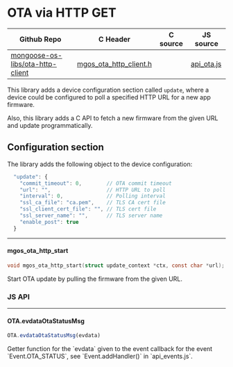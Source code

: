 # OTA via HTTP GET
| Github Repo | C Header | C source  | JS source |
| ----------- | -------- | --------  | ----------------- |
| [mongoose-os-libs/ota-http-client](https://github.com/mongoose-os-libs/ota-http-client) | [mgos_ota_http_client.h](https://github.com/mongoose-os-libs/ota-http-client/tree/master/include/mgos_ota_http_client.h) | &nbsp;  | [api_ota.js](https://github.com/mongoose-os-libs/ota-http-client/tree/master/mjs_fs/api_ota.js)         |



This library adds a device configuration section called `update`, where
a device could be configured to poll a specified HTTP URL for a new
app firmware.

Also, this library adds a C API to fetch a new firmware from the given
URL and update programmatically.

## Configuration section

The library adds the following object to the device configuration:


```javascript
  "update": {
    "commit_timeout": 0,        // OTA commit timeout
    "url": "",                  // HTTP URL to poll
    "interval": 0,              // Polling interval
    "ssl_ca_file": "ca.pem",    // TLS CA cert file
    "ssl_client_cert_file": "", // TLS cert file
    "ssl_server_name": "",      // TLS server name
    "enable_post": true
  }
```



 ----- 
#### mgos_ota_http_start

```c
void mgos_ota_http_start(struct update_context *ctx, const char *url);
```
<div class="apidescr">
 Start OTA update by pulling the firmware from the given URL. 
</div>

### JS API

 --- 
#### OTA.evdataOtaStatusMsg

```javascript
OTA.evdataOtaStatusMsg(evdata)
```
<div class="apidescr">
Getter function for the `evdata` given to the event callback for the event
`Event.OTA_STATUS`, see `Event.addHandler()` in `api_events.js`.
</div>
